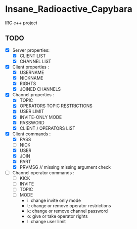 # Insane_Radioactive_Capybara
IRC c++ project


## TODO

- [x] Server properties:
	- [x] CLIENT LIST
	- [x] CHANNEL LIST

- [x] Client properties :
	- [x] USERNAME
	- [x] NICKNAME
	- [x] RIGHTS
	- [x] JOINED CHANNELS

- [x] Channel properties :
	- [x] TOPIC
	- [x] OPERATORS TOPIC RESTRICTIONS
	- [x] USER LIMIT
	- [x] INVITE-ONLY MODE
	- [x] PASSWORD
	- [x] CLIENT / OPERATORS LIST

- [x] Client commands :
	- [x] PASS
	- [ ] NICK
	- [x] USER
	- [x] JOIN
	- [x] PART
	- [x] PRVMSG // missing missing argument check

- [ ] Channel operator commands :
	- [ ] KICK
	- [ ] INVITE
	- [ ] TOPIC
	- [ ] MODE
		- i: change invite only mode
		- t: change or remove operator restrictions
		- k: change or remove channel password
		- o: give or take operator rights
		- l: change user limit
